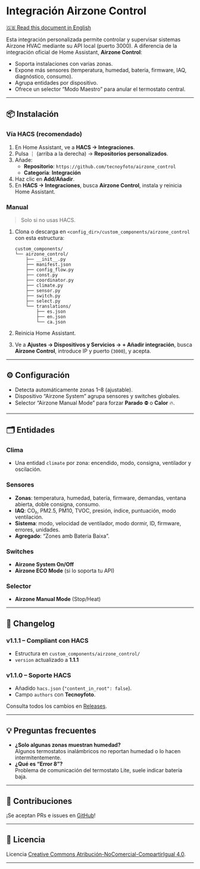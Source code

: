 # Integración Airzone Control

[🇬🇧 Read this document in English](README.md)

Esta integración personalizada permite controlar y supervisar sistemas Airzone HVAC mediante su API local (puerto 3000). A diferencia de la integración oficial de Home Assistant, **Airzone Control**:

- Soporta instalaciones con varias zonas.  
- Expone más sensores (temperatura, humedad, batería, firmware, IAQ, diagnóstico, consumo).  
- Agrupa entidades por dispositivo.  
- Ofrece un selector “Modo Maestro” para anular el termostato central.

---

## 📦 Instalación

### Vía HACS (recomendado)

1. En Home Assistant, ve a **HACS → Integraciones**.  
2. Pulsa ⋮ (arriba a la derecha) → **Repositorios personalizados**.  
3. Añade:
   - **Repositorio**: `https://github.com/tecnoyfoto/airzone_control`
   - **Categoría**: **Integración**  
4. Haz clic en **Add/Añadir**.  
5. En **HACS → Integraciones**, busca **Airzone Control**, instala y reinicia Home Assistant.

### Manual

> Solo si no usas HACS.  

1. Clona o descarga en `<config_dir>/custom_components/airzone_control` con esta estructura:

   ```
   custom_components/
   └── airzone_control/
       ├── __init__.py
       ├── manifest.json
       ├── config_flow.py
       ├── const.py
       ├── coordinator.py
       ├── climate.py
       ├── sensor.py
       ├── switch.py
       ├── select.py
       └── translations/
           ├── es.json
           ├── en.json
           └── ca.json
   ```
2. Reinicia Home Assistant.  
3. Ve a **Ajustes → Dispositivos y Servicios → + Añadir integración**, busca **Airzone Control**, introduce IP y puerto (`3000`), y acepta.

---

## ⚙️ Configuración

- Detecta automáticamente zonas 1–8 (ajustable).  
- Dispositivo “Airzone System” agrupa sensores y switches globales.  
- Selector “Airzone Manual Mode” para forzar **Parado** ⛔ o **Calor** 🔥.

---

## 🗂️ Entidades

### Clima
- Una entidad `climate` por zona: encendido, modo, consigna, ventilador y oscilación.

### Sensores
- **Zonas**: temperatura, humedad, batería, firmware, demandas, ventana abierta, doble consigna, consumo.  
- **IAQ**: CO₂, PM2.5, PM10, TVOC, presión, índice, puntuación, modo ventilación.  
- **Sistema**: modo, velocidad de ventilador, modo dormir, ID, firmware, errores, unidades.  
- **Agregado**: “Zones amb Bateria Baixa”.

### Switches
- **Airzone System On/Off**  
- **Airzone ECO Mode** (si lo soporta tu API)

### Selector
- **Airzone Manual Mode** (Stop/Heat)

---

## 📝 Changelog

### v1.1.1 – Compliant con HACS
- Estructura en `custom_components/airzone_control/`  
- `version` actualizado a **1.1.1**  

### v1.1.0 – Soporte HACS
- Añadido `hacs.json` (`"content_in_root": false`).  
- Campo `authors` con **Tecnoyfoto**.  

Consulta todos los cambios en [Releases][release-link].

---

## 💡 Preguntas frecuentes

- **¿Solo algunas zonas muestran humedad?**  
  Algunos termostatos inalámbricos no reportan humedad o lo hacen intermitentemente.  
- **¿Qué es “Error 8”?**  
  Problema de comunicación del termostato Lite, suele indicar batería baja.

---

## 🤝 Contribuciones

¡Se aceptan PRs e issues en [GitHub][repo-link]!

---

## 📜 Licencia

Licencia [Creative Commons Atribución-NoComercial-CompartirIgual 4.0][license-link].

---

[hacs-badge]: https://img.shields.io/badge/HACS-Custom-orange  
[hacs-link]: https://github.com/hacs/integration  
[release-badge]: https://img.shields.io/github/v/release/tecnoyfoto/airzone_control?label=versión  
[release-link]: https://github.com/tecnoyfoto/airzone_control/releases  
[repo-link]: https://github.com/tecnoyfoto/airzone_control  
[license-link]: https://creativecommons.org/licenses/by-nc-sa/4.0/
